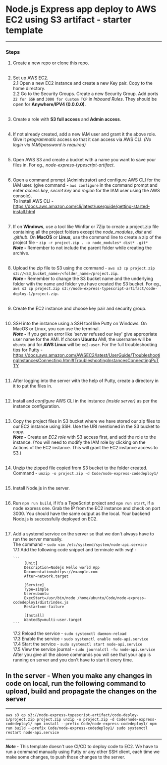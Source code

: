 # Node.js Express app deploy to AWS EC2 using S3 artifact - starter template

---

### Steps

1.  Create a new repo or clone this repo.
    <br /><br />
2.  Set up AWS EC2.<br />
    2.1 Open a new EC2 instance and create a new Key pair. Copy to the home directory.<br />
    2.2 Go to the Security Groups. Create a new Security Group. Add ports `22 for SSH` and `3000 for Custom TCP` in _Inbound Rules_. They should be open for **Anywhere/IPV4 (0.0.0.0)**.<br /><br />
3.  Create a role with **S3 full access** and **Admin access**.<br /><br />
4.  If not already created, add a new IAM user and grant it the above role. Give it _programmatic_ access so that it can access via AWS CLI. _(No login via IAM/password is required)_<br /><br />
5.  Open AWS S3 and create a bucket with a name you want to save your files in. For eg., _node-express-typescript-artifact_.<br /><br />
6.  Open a command prompt (Administrator) and configure AWS CLI for the IAM user. (give command - `aws configure` in the command prompt and enter _access key_, _secret key_ and _region_ for the IAM user using the AWS console).<br />
    To install AWS CLI - https://docs.aws.amazon.com/cli/latest/userguide/getting-started-install.html<br /><br />
7.  If on **Windows**, use a tool like WinRar or 7Zip to create a project.zip file containing all the project folders except the _node_modules_, _dist_ and _.github_. On **MacOS** or **Linux**, use the command line to create a zip of the project file - `zip -r project.zip . -x node_modules* dist* .git*` <br />
    _**Note -**_ Remember to not include the parent folder while creating the archive.<br /><br />
8.  Upload the zip file to S3 using the command - `aws s3 cp project.zip s3://<S3_bucket_name>/<folder_name>/project.zip`. <br />
    _**Note -**_ Remember to change the S3 bucket name and the underlying folder with the name and folder you have created the S3 bucket. For eg., `aws s3 cp project.zip s3://node-express-typescript-artifact/code-deploy-1/project.zip`.<br /><br />
9.  Create the EC2 instance and choose key pair and security group.<br /><br />
10. SSH into the instance using a SSH tool like Putty on Windows. On MacOS or Linux, you can use the terminal.<br />
    _**Note -**_ If you get an error like 'server refused our key' give appropriate user name for the AMI. If chosen **Ubuntu** AMI, the username will be `ubuntu` and for **AWS Linux** will be `ec2-user`. For the full troubleshooting tips for Putty - https://docs.aws.amazon.com/AWSEC2/latest/UserGuide/TroubleshootingInstancesConnecting.html#TroubleshootingInstancesConnectingPuTTY<br /><br />
11. After logging into the server with the help of Putty, create a directory in it to put the files in.<br /><br />
12. Install and _configure_ AWS CLI in the instance _(inside server)_ as per the instance configuration.<br /><br />
13. Copy the project files in S3 bucket where we have stored our zip files to our EC2 instance using SSH. Use the URI mentioned in the S3 bucket to copy.<br /> _**Note -**_ Create an _EC2 role_ with S3 access first, and add the role to the instance. (You will need to modify the IAM role by clicking on the Actions of the EC2 instance. This will grant the EC2 instance access to S3.)<br /><br />
14. Unzip the zipped file copied from S3 bucket to the folder created.<br /> Command - `unzip -o project.zip -d Code/node-express-codedeploy1/`<br /><br />
15. Install Node.js in the server.<br /><br />
16. Run `npm run build`, if it's a TypeScript project and `npm run start`, if a node express one. Grab the IP from the EC2 instance and check on port 3000. You should have the same output as the local. Your backend Node.js is successfully deployed on EC2.<br /><br />
17. Add a systemd service on the server so that we don't always have to run the server manually. <br />The command - `sudo vim /etc/systemd/system/node-api.service`<br />
    17.1 Add the following code snippet and terminate with :wq! -<br />

        ```
             [Unit]
             Description=Nodejs Hello world App
             Documentation=https://example.com
             After=network.target

             [Service]
             Type=simple
             User=ubuntu
             ExecStart=/usr/bin/node /home/ubuntu/Code/node-express-codedeploy1/dist/index.js
             Restart=on-failure

             [Install]
             WantedBy=multi-user.target
        ```

    17.2 Reload the service - `sudo systemctl daemon-reload`<br />
    17.3 Enable the service - `sudo systemctl enable node-api.service`<br />
    17.4 Start the service - `sudo systemctl start node-api.service`<br />
    17.5 View the service journal - `sudo journalctl -fu node-api.service`<br />
    After you give all the above commands you will see that your app is running on server and you don't have to start it every time.

## In the server - When you make any changes in code on local, run the following command to upload, build and propagate the changes on the server

---

`aws s3 cp s3://node-express-typescript-artifact/code-deploy-1/project.zip project.zip unzip -o project.zip -d Code/node-express-codedeploy1/ npm install --prefix Code/node-express-codedeploy1/ npm run build --prefix Code/node-express-codedeploy1/ sudo systemctl restart node-api.service`

---

**_Note -_** This template doesn't use CI/CD to deploy code to EC2. We have to run a command manually using Putty or any other SSH client, each time we make some changes, to push those changes to the server.

```

```
